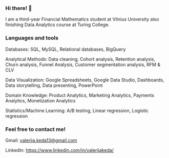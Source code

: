### Hi there! 👋

<!--
**valerijakeda/valerijakeda** is a ✨ _special_ ✨ repository because its `README.md` (this file) appears on your GitHub profile.

Here are some ideas to get you started:

- 🔭 I’m currently working on ...
- 🌱 I’m currently learning ...
- 👯 I’m looking to collaborate on ...
- 🤔 I’m looking for help with ...
- 💬 Ask me about ...
- 📫 How to reach me: ...
- 😄 Pronouns: ...
- ⚡ Fun fact: ...
-->

I am a third-year Financial Mathematics student at Vilnius University also finishing Data Analytics course at Turing College.



### Languages and tools
Databases: SQL, MySQL, Relational databases, BigQuery

Analytical Methods: Data cleaning, Cohort analysis, Retention analysis, Churn analysis, Funnel Analysis, Customer segmentation analysis, RFM & CLV

Data Visualization: Google Spreadsheets, Google Data Studio, Dashboards, Data storytelling, Data presenting, PowerPoint 

Domain Knowledge: Product Analytics, Marketing Analytics, Payments Analytics, Monetization Analytics

Statistics/Machine Learning: A/B testing, Linear regression, Logistic regression

### Feel free to contact me!
Gmail: valerija.keda13@gmail.com

LinkedIn: https://www.linkedin.com/in/valerijakeda/
